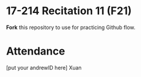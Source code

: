 # 17-214 Recitation 11 (F21)
**Fork** this repository to use for practicing Github flow.

# Attendance
[put your andrewID here]
Xuan